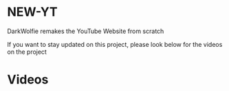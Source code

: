 # NEW-YT
 DarkWolfie remakes the YouTube Website from scratch


 If you want to stay updated on this project, please look below for the videos on the project
 # Videos
    